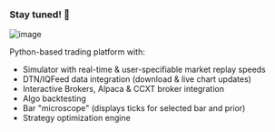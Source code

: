 ### Stay tuned! 👋

![image](https://user-images.githubusercontent.com/112258425/189184549-f4706433-5935-4987-a92b-1302ea27fe69.png)

Python-based trading platform with:
- Simulator with real-time & user-specifiable market replay speeds
- DTN/IQFeed data integration (download & live chart updates)
- Interactive Brokers, Alpaca & CCXT broker integration
- Algo backtesting
- Bar "microscope" (displays ticks for selected bar and prior)
- Strategy optimization engine

<!--
**Fu510nTrader/Fu510nTrader** is a ✨ _special_ ✨ repository because its `README.md` (this file) appears on your GitHub profile.

Here are some ideas to get you started:

- 🔭 I’m currently working on ...
- 🌱 I’m currently learning ...
- 👯 I’m looking to collaborate on ...
- 🤔 I’m looking for help with ...
- 💬 Ask me about ...
- 📫 How to reach me: ...
- 😄 Pronouns: ...
- ⚡ Fun fact: ...
-->
